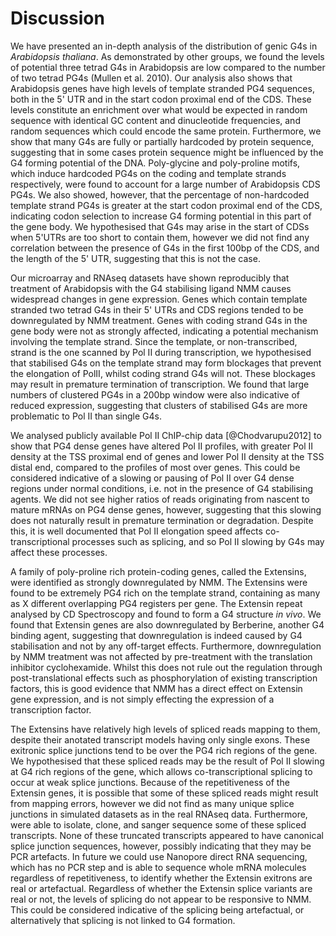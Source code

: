 # Discussion

We have presented an in-depth analysis of the distribution of genic G4s in *Arabidopsis thaliana*. As demonstrated by other groups, we found the levels of potential three tetrad G4s in Arabidopsis are low compared to the number of two tetrad PG4s (Mullen et al. 2010). Our analysis also shows that Arabidopsis genes have high levels of template stranded PG4 sequences, both in the 5' UTR and in the start codon proximal end of the CDS. These levels constitute an enrichment over what would be expected in random sequence with identical GC content and dinucleotide frequencies, and random sequences which could encode the same protein. Furthermore, we show that many G4s are fully or partially hardcoded by protein sequence, suggesting that in some cases protein sequence might be influenced by the G4 forming potential of the DNA. Poly-glycine and poly-proline motifs, which induce hardcoded PG4s on the coding and template strands respectively, were found to account for a large number of Arabidopsis CDS PG4s. We also showed, however, that the percentage of non-hardcoded template strand PG4s is greater at the start codon proximal end of the CDS, indicating codon selection to increase G4 forming potential in this part of the gene body. We hypothesised that G4s may arise in the start of CDSs when 5'UTRs are too short to contain them, however we did not find any correlation between the presence of G4s in the first 100bp of the CDS, and the length of the 5' UTR, suggesting that this is not the case.

Our microarray and RNAseq datasets have shown reproducibly that treatment of Arabidopsis with the G4 stabilising ligand NMM causes widespread changes in gene expression. Genes which contain template stranded two tetrad G4s in their 5' UTRs and CDS regions tended to be downregulated by NMM treatment. Genes with coding strand G4s in the gene body were not as strongly affected, indicating a potential mechanism involving the template strand. Since the template, or non-transcribed, strand is the one scanned by Pol II during transcription, we hypothesised that stabilised G4s on the template strand may form blockages that prevent the elongation of PolII, whilst coding strand G4s will not. These blockages may result in premature termination of transcription. We found that large numbers of clustered PG4s in a 200bp window were also indicative of reduced expression, suggesting that clusters of stabilised G4s are more problematic to Pol II than single G4s. 

We analysed publicly available Pol II ChIP-chip data [@Chodvarupu2012] to show that PG4 dense genes have altered Pol II profiles, with greater Pol II density at the TSS proximal end of genes and lower Pol II density at the TSS distal end, compared to the profiles of most over genes. This could be considered indicative of a slowing or pausing of Pol II over G4 dense regions under normal conditions, i.e. not in the presence of G4 stabilising agents. We did not see higher ratios of reads originating from nascent to mature mRNAs on PG4 dense genes, however, suggesting that this slowing does not naturally result in premature termination or degradation. Despite this, it is well documented that Pol II elongation speed affects co-transcriptional processes such as splicing, and so Pol II slowing by G4s may affect these processes.

A family of poly-proline rich protein-coding genes, called the Extensins, were identified as strongly downregulated by NMM. The Extensins were found to be extremely PG4 rich on the template strand, containing as many as X different overlapping PG4 registers per gene. The Extensin repeat analysed by CD Spectroscopy and found to form a G4 structure *in vivo*.  We found that Extensin genes are also downregulated by Berberine, another G4 binding agent, suggesting that downregulation is indeed caused by G4 stabilisation and not by any off-target effects. Furthermore, downregulation by NMM treatment was not affected by pre-treatment with the translation inhibitor cyclohexamide. Whilst this does not rule out the regulation through post-translational effects such as phosphorylation of existing transcription factors, this is good evidence that NMM has a direct effect on Extensin gene expression, and is not simply effecting the expression of a transcription factor.

The Extensins have relatively high levels of spliced reads mapping to them, despite their anotated transcript models having only single exons. These exitronic splice junctions tend to be over the PG4 rich regions of the gene. We hypothesised that these spliced reads may be the result of Pol II slowing at G4 rich regions of the gene, which allows co-transcriptional splicing to occur at weak splice junctions. Because of the repetitiveness of the Extensin genes, it is possible that some of these spliced reads might result from mapping errors, however we did not find as many unique splice junctions in simulated datasets as in the real RNAseq data. Furthermore, were able to isolate, clone, and sanger sequence some of these spliced transcripts. None of these truncated transcripts appeared to have canonical splice junction sequences, however, possibly indicating that they may be PCR artefacts. In future we could use Nanopore direct RNA sequencing, which has no PCR step and is able to sequence whole mRNA molecules regardless of repetitiveness, to identify whether the Extensin exitrons are real or artefactual. Regardless of whether the Extensin splice variants are real or not, the levels of splicing do not appear to be responsive to NMM. This could be considered indicative of the splicing being artefactual, or alternatively that splicing is not linked to G4 formation.

<!--stackedit_data:
eyJkaXNjdXNzaW9ucyI6eyJrOTk2RUJTbWQxdEFYaU11Ijp7In
RleHQiOiJYIiwic3RhcnQiOjM1MzgsImVuZCI6MzUzOX0sIkhT
QmtYM2V0QWtBY2dTM1ciOnsidGV4dCI6IkZ1cnRoZXJtb3JlLC
Bkb3ducmVndWxhdGlvbiBieSBOTU0gdHJlYXRtZW50IHdhcyBu
b3QgYWZmZWN0ZWQgYnkgcHJlLXRyZWF0bWVudOKApiIsInN0YX
J0IjozODc0LCJlbmQiOjM5OTh9LCJ4SDhoeGFJVXlyYWFORTRm
Ijp7InN0YXJ0Ijo1MDM4LCJlbmQiOjUxMjYsInRleHQiOiJOb2
5lIG9mIHRoZXNlIHRydW5jYXRlZCB0cmFuc2NyaXB0cyBhcHBl
YXJlZCB0byBoYXZlIGNhbm9uaWNhbCBzcGxpY2UganVuY3Rpb2
7igKYifSwiRTdHblFQRVFaZEpqWmJSUiI6eyJzdGFydCI6NTM5
MiwiZW5kIjo1NDA3LCJ0ZXh0Ijoib3IgYXJ0ZWZhY3R1YWwuIn
19LCJjb21tZW50cyI6eyJZVHA0VWszMVZlU0ZBVkFKIjp7ImRp
c2N1c3Npb25JZCI6Ims5OTZFQlNtZDF0QVhpTXUiLCJzdWIiOi
JnaDo1MzkxNzU4IiwidGV4dCI6IkRvbid0IGZvcmdldCB0aGlz
IiwiY3JlYXRlZCI6MTUzNzA4NTY5NTQxMH0sIldRY0hCdVIxdD
dMY3RmUHMiOnsiZGlzY3Vzc2lvbklkIjoiSFNCa1gzZXRBa0Fj
Z1MzVyIsInN1YiI6ImdoOjUzOTE3NTgiLCJ0ZXh0IjoiRG9lc2
4ndCBydWxlIG91dCBpbmRpcmVjdCAgZWZmZWN0cyB2aWEgcG9z
dC10cmFuc2xhdGlvbmFsIHJlZ3VsYXRpb24uIiwiY3JlYXRlZC
I6MTUzNzA4NTc4MzgxNH0sIlhRTFZBMGpUTjliWTN3bDYiOnsi
ZGlzY3Vzc2lvbklkIjoieEg4aHhhSVV5cmFhTkU0ZiIsInN1Yi
I6ImdoOjUzOTE3NTgiLCJ0ZXh0IjoiSXMgdGhpcyB0cnVlIG9m
IHRoZSBjbG9uZWQgdmFyaWFudHMsIEkgb25seSByZW1lbWJlci
B0aGlzIGFubGF5c2lzIGZvciB0aGUgYXNzZW1ibGVkIHRyYW5z
Y3JpcHRzLCB0aG91Z2ggSSBtaWdodCBiZSB3cm9uZy4iLCJjcm
VhdGVkIjoxNTM3MDg1OTc5MzU0fSwiOE0zblV3aHFxQ2pyUms1
MSI6eyJkaXNjdXNzaW9uSWQiOiJFN0duUVBFUVpkSmpaYlJSIi
wic3ViIjoiZ2g6NTM5MTc1OCIsInRleHQiOiJZb3UgZG9uJ3Qg
bWVudGlvbiBhbnl0aGluZyBhYm91dCB0aGUgbGFjayBvZiByZX
Nwb25zZSB0byBOTU0uIiwiY3JlYXRlZCI6MTUzNzA4NjA4OTgz
M319LCJoaXN0b3J5IjpbNjM3OTE5MDE0LC0xOTY3OTAyMjMxLD
kwNzI1NDQ5MywxMTU3MjU4OThdfQ==
-->